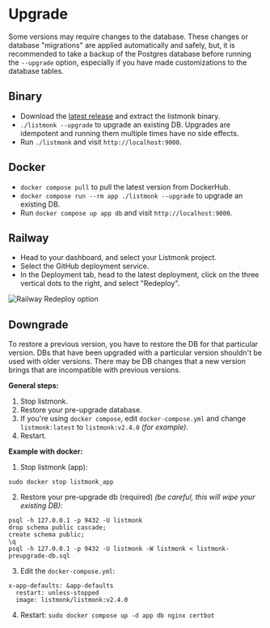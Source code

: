 # Upgrade

Some versions may require changes to the database. These changes or database "migrations" are applied automatically and safely, but, it is recommended to take a backup of the Postgres database before running the `--upgrade` option, especially if you have made customizations to the database tables.

## Binary
- Download the [latest release](https://github.com/knadh/listmonk/releases) and extract the listmonk binary.
- `./listmonk --upgrade` to upgrade an existing DB. Upgrades are idempotent and running them multiple times have no side effects.
- Run `./listmonk` and visit `http://localhost:9000`.

## Docker

- `docker compose pull` to pull the latest version from DockerHub.
- `docker compose run --rm app ./listmonk --upgrade` to upgrade an existing DB.
- Run `docker compose up app db` and visit `http://localhost:9000`.

## Railway
- Head to your dashboard, and select your Listmonk project.
- Select the GitHub deployment service.
- In the Deployment tab, head to the latest deployment, click on the three vertical dots to the right, and select "Redeploy".

![Railway Redeploy option](https://user-images.githubusercontent.com/55474996/226517149-6dc512d5-f862-46f7-a57d-5e55b781ff53.png)

## Downgrade

To restore a previous version, you have to restore the DB for that particular version. DBs that have been upgraded with a particular version shouldn't be used with older versions. There may be DB changes that a new version brings that are incompatible with previous versions.

**General steps:**

1. Stop listmonk.
2. Restore your pre-upgrade database.
3. If you're using `docker compose`, edit `docker-compose.yml` and change `listmonk:latest` to `listmonk:v2.4.0` _(for example)_.
4. Restart.

**Example with docker:**

1. Stop listmonk (app):
```
sudo docker stop listmonk_app
```
2. Restore your pre-upgrade db (required) _(be careful, this will wipe your existing DB)_:
```
psql -h 127.0.0.1 -p 9432 -U listmonk
drop schema public cascade;
create schema public;
\q
psql -h 127.0.0.1 -p 9432 -U listmonk -W listmonk < listmonk-preupgrade-db.sql
```
3. Edit the `docker-compose.yml`:
```
x-app-defaults: &app-defaults
  restart: unless-stopped
  image: listmonk/listmonk:v2.4.0
```
4. Restart:
`sudo docker compose up -d app db nginx certbot`

